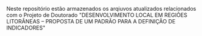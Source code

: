 Neste repositório estão armazenados os arqiuvos atualizados relacionados com o Projeto de Doutorado "DESENVOLVIMENTO LOCAL EM REGIÕES LITORÂNEAS – PROPOSTA DE UM PADRÃO PARA A DEFINIÇÃO DE INDICADORES"
